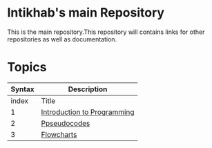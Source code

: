 # Intikhab's main Repository

This is the main repository.This repository will contains links for other repositories as well as documentation.

# Topics
| Syntax | Description |
| ----------- | ----------- |
| index | Title |
| 1 | [Introduction to Programming]() |
| 2 | [Ppseudocodes]() |
| 3 | [Flowcharts]() |
